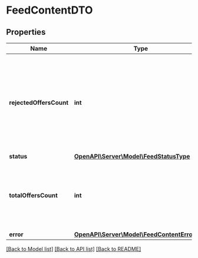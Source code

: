 # FeedContentDTO

## Properties
Name | Type | Description | Notes
------------ | ------------- | ------------- | -------------
**rejectedOffersCount** | **int** | Количество предложений, в которых найдены ошибки на этапе загрузки прайс-листа. Выводится, если параметр &#x60;content status&#x3D;OK&#x60;. | [optional] 
**status** | [**OpenAPI\Server\Model\FeedStatusType**](FeedStatusType.md) |  | [optional] 
**totalOffersCount** | **int** | Количество предложений в прайс-листе. Выводится, если параметр &#x60;content status&#x3D;OK&#x60;. | [optional] 
**error** | [**OpenAPI\Server\Model\FeedContentErrorDTO**](FeedContentErrorDTO.md) |  | [optional] 

[[Back to Model list]](../README.md#documentation-for-models) [[Back to API list]](../README.md#documentation-for-api-endpoints) [[Back to README]](../README.md)


